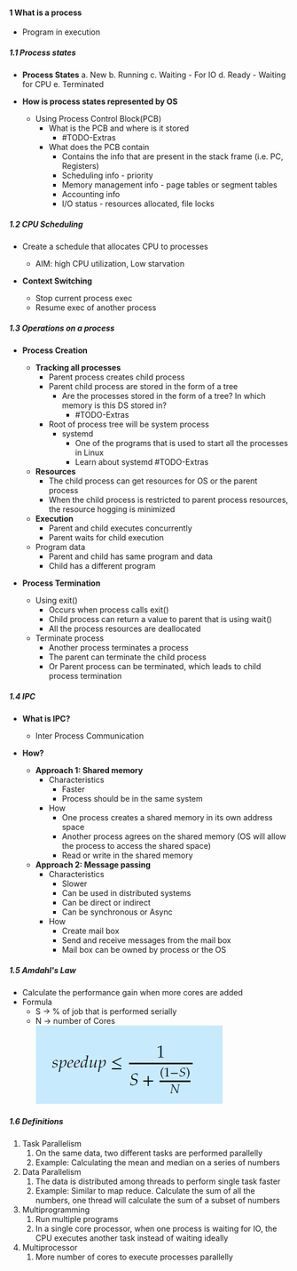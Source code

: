 
#### 1 What is a process
- Program in execution

##### 1.1 Process states

- **Process States**
	a. New
	b. Running
	c. Waiting - For IO
	d. Ready - Waiting for CPU
	e. Terminated

- **How is process states represented by OS**
	- Using Process Control Block(PCB)
		- What is the PCB and where is it stored
			- #TODO-Extras 
		- What does the PCB contain
			- Contains the info that are present in the stack frame (i.e. PC, Registers)
			- Scheduling info - priority
			- Memory management info - page tables or segment tables
			- Accounting info
			- I/O status - resources allocated, file locks

##### 1.2 CPU Scheduling 

- Create a schedule that allocates CPU to processes
	- AIM: high CPU utilization, Low starvation

- **Context Switching**
	- Stop current process exec
	- Resume exec of another process 

##### 1.3 Operations on a process

- **Process Creation**
	- **Tracking all processes**
		- Parent process creates child process
		- Parent child process are stored in the form of a tree
			- Are the processes stored in the form of a tree?  In which memory is this DS stored in?
				- #TODO-Extras 
		- Root of process tree will be system process
			 - systemd
				- One of the programs that is used to start all the processes in Linux
				- Learn about systemd #TODO-Extras 
	- **Resources**
		- The child process can get resources for OS or the parent process
		- When the child process is restricted to parent process resources, the resource hogging is minimized
	- **Execution**
		- Parent and child executes concurrently
		- Parent waits for child execution
	- Program data
		- Parent and child has same program and data
		- Child has a different program

- **Process Termination**
	- Using exit()
		- Occurs when process calls exit()
		- Child process can return a value to parent that is using wait()
		- All the process resources are deallocated
	- Terminate process
		- Another process terminates a process
		- The parent can terminate the child process
		- Or Parent process can be terminated, which leads to child process termination

##### 1.4 IPC

- **What is IPC?**
	- Inter Process Communication

- **How?**
	- **Approach 1: Shared memory**
		- Characteristics
			- Faster
			- Process should be in the same system
		- How
			- One process creates a shared memory in its own address space
			- Another process agrees on the shared memory (OS will allow the process to access the shared space) 
			- Read or write in the shared memory
	- **Approach 2: Message passing**
		- Characteristics
			- Slower
			- Can be used in distributed systems
			- Can be direct or indirect
			- Can be synchronous or Async
		- How
			- Create mail box
			- Send and receive messages from the mail box
			- Mail box can be owned by process or the OS

##### 1.5 Amdahl's Law
- Calculate the performance gain when more cores are added 
- Formula
	- S -> % of job that is performed serially
	- N -> number of Cores
![](./Attachments/Images/amdahl_law.png)


##### 1.6 Definitions
1. Task Parallelism
	1. On the same data, two different tasks are performed parallelly
	2. Example: Calculating the mean and median on a series of numbers
2. Data Parallelism
	1. The data is distributed among threads to perform single task faster
	2. Example: Similar to map reduce. Calculate the sum of all the numbers, one thread will calculate the sum of a subset of numbers
3. Multiprogramming
	1. Run multiple programs
	2. In a single core processor, when one process is waiting for IO, the CPU executes another task instead of waiting ideally
4. Multiprocessor
	1. More number of cores to execute processes parallelly